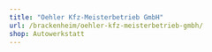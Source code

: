 ```yaml
---
title: "Oehler Kfz-Meisterbetrieb GmbH"
url: /brackenheim/oehler-kfz-meisterbetrieb-gmbh/
shop: Autowerkstatt
---
```

